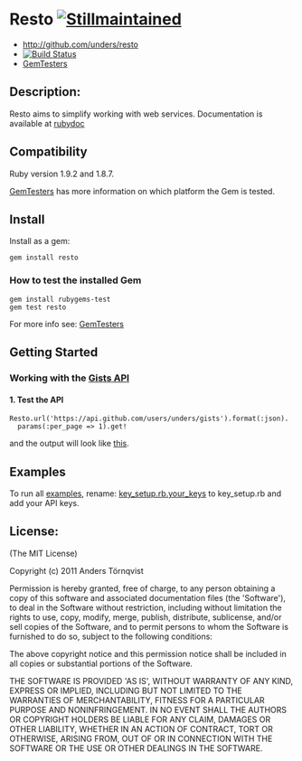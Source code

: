 # Resto [![Stillmaintained](http://stillmaintained.com/unders/resto.png)](http://stillmaintained.com/unders/resto)

* http://github.com/unders/resto
* [![Build Status](http://travis-ci.org/unders/resto.png)](http://travis-ci.org/unders/resto)
* [GemTesters](http://test.rubygems.org/gems/resto)

## Description:

Resto aims to simplify working with web services.
Documentation is available at [rubydoc](http://rubydoc.info/gems/resto)

## Compatibility

Ruby version 1.9.2 and 1.8.7.

[GemTesters](http://test.rubygems.org/gems/resto) has
 more information on which platform the Gem is tested.

## Install

Install as a gem:

    gem install resto

### How to test the installed Gem

    gem install rubygems-test
    gem test resto

For more info see: [GemTesters](http://test.rubygems.org/)

## Getting Started

### Working with the [Gists API](http://developer.github.com/v3/gists/)

#### 1. Test the API

    Resto.url('https://api.github.com/users/unders/gists').format(:json).
      params(:per_page => 1).get!

and the output will look like [this](https://github.com/unders/resto/raw/master/example/1_gists_output.txt).

## Examples

To run all [examples](https://github.com/unders/resto/tree/master/example), rename:
[key_setup.rb.your_keys](https://github.com/unders/resto/tree/master/example/key_setup.rb.your_keys)
to key_setup.rb and add your API keys.


## License:

(The MIT License)

Copyright (c) 2011 Anders Törnqvist

Permission is hereby granted, free of charge, to any person obtaining
a copy of this software and associated documentation files (the
'Software'), to deal in the Software without restriction, including
without limitation the rights to use, copy, modify, merge, publish,
distribute, sublicense, and/or sell copies of the Software, and to
permit persons to whom the Software is furnished to do so, subject to
the following conditions:

The above copyright notice and this permission notice shall be
included in all copies or substantial portions of the Software.

THE SOFTWARE IS PROVIDED 'AS IS', WITHOUT WARRANTY OF ANY KIND,
EXPRESS OR IMPLIED, INCLUDING BUT NOT LIMITED TO THE WARRANTIES OF
MERCHANTABILITY, FITNESS FOR A PARTICULAR PURPOSE AND NONINFRINGEMENT.
IN NO EVENT SHALL THE AUTHORS OR COPYRIGHT HOLDERS BE LIABLE FOR ANY
CLAIM, DAMAGES OR OTHER LIABILITY, WHETHER IN AN ACTION OF CONTRACT,
TORT OR OTHERWISE, ARISING FROM, OUT OF OR IN CONNECTION WITH THE
SOFTWARE OR THE USE OR OTHER DEALINGS IN THE SOFTWARE.
